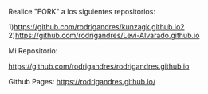 Realice "FORK" a los siguientes repositorios:

1)https://github.com/rodrigandres/kunzagk.github.io2
2)https://github.com/rodrigandres/Levi-Alvarado.github.io


Mi Repositorio:

https://github.com/rodrigandres/rodrigandres.github.io

Github Pages:
https://rodrigandres.github.io/
